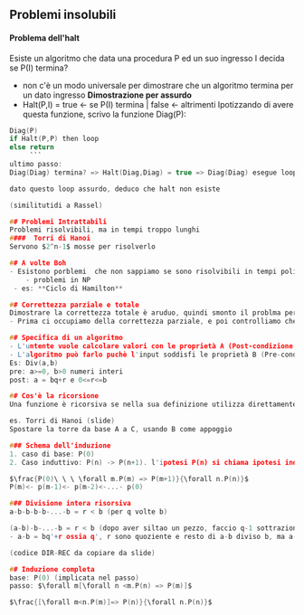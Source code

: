 ## Problemi insolubili
#### Problema dell'halt
Esiste un algoritmo che data una procedura P ed un suo ingresso I decida se P(I) termina?
- non c'è un modo universale per dimostrare che un algoritmo termina per un dato ingresso
**Dimostrazione per assurdo**
- Halt(P,I) = true <- se P(I) termina | false <- altrimenti
Ipotizzando di avere questa funzione, scrivo la funzione Diag(P):
```C 
Diag(P)
if Halt(P,P) then loop
else return 
	 ```
ultimo passo:
Diag(Diag) termina? => Halt(Diag,Diag) = true => Diag(Diag) esegue loop => DIag(Diag) non termina => Halt(Diag) = False => Diag(Diag) esegue return > DIag(DIag) termina

dato questo loop assurdo, deduco che halt non esiste

(similitutidi a Rassel) 

## Problemi Intrattabili
Problemi risolvibili, ma in tempi troppo lunghi
####  Torri di Hanoi
Servono $2^n-1$ mosse per risolverlo

## A volte Boh
- Esistono porblemi  che non sappiamo se sono risolvibili in tempi polinomiali (solo esponenziali), ma se troviamo una soluzione ad uno, varrebbe anche epr gli altri
	- problemi in NP
 - es: **Ciclo di Hamilton**

## Correttezza parziale e totale
Dimostrare la correttezza totale è aruduo, quindi smonto il problma per arrivarci dopo:
- Prima ci occupiamo della correttezza parziale, e poi controlliamo che termini

## Specifica di un algoritmo
- L'untente vuole calcolare valori con le proprietà A (Post-condizione o proprietà dell'uscita)
- L'algoritmo può farlo puchè l'input soddisfi le proprietà B (Pre-condizione o proprietà sull'ingresso)
Es: Div(a,b)
pre: a>=0, b>0 numeri interi
post: a = bq+r e 0<=r<=b

## Cos'è la ricorsione
Una funzione è ricorsiva se nella sua definizione utilizza direttamente o indirettamente sè stessa

es. Torri di Hanoi (slide)
Spostare la torre da base A a C, usando B come appoggio

### Schema dell'induzione
1. caso di base: P(0)
2. Caso induttivo: P(n) -> P(n+1). l'ipotesi P(n) si chiama ipotesi induttiva

$\frac{P(0)\ \ \ \forall m.P(m) => P(m+1)}{\forall n.P(n)}$
P(m)<- p(m-1)<- p(m-2)<-...- p(0)

### Divisione intera risorsiva
a-b-b-b-b-...-b = r < b (per q volte b)

(a-b)-b-...-b = r < b (dopo aver siltao un pezzo, faccio q-1 sottrazioni)
- a-b = bq'+r ossia q', r sono quoziente e resto di a-b diviso b, ma a-b <a perchè b > 0

(codice DIR-REC da copiare da slide)

## Induzione completa
base: P(0) (implicata nel passo)
passo: $\forall m[\forall n <m.P(n) => P(m)]$

$\frac{[\forall m<n.P(m)]=> P(n)}{\forall n.P(n)}$
